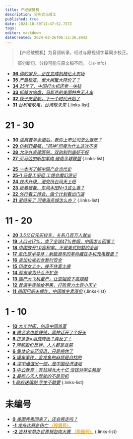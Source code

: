```yaml
---
title: 产经破壁机
description: 分布式马督工
published: true
date: 2024-10-30T11:47:52.737Z
tags: 
editor: markdown
dateCreated: 2024-08-26T06:13:26.804Z
---
```


> 【产经破壁机】为音频转录，经过与原视频字幕同步校正。
> 
> 部分断句、分段可能与原文稿不同。
{.is-info}

<!--
- [**91** **](./business/91.md)
{.links-list}

# 81 - 90

- [**90** **](./business/90.md)
- [**89** **](./business/89.md)
- [**88** **](./business/88.md)
- [**87** **](./business/87.md)
- [**86** **](./business/86.md)
- [**85** **](./business/85.md)
- [**84** **](./business/84.md)
- [**83** **](./business/83.md)
- [**82** **](./business/82.md)
- [**81** **](./business/81.md)
{.links-list}

# 71 - 80

- [**80** **](./business/80.md)
- [**79** **](./business/79.md)
- [**78** **](./business/78.md)
- [**77** **](./business/77.md)
- [**76** **](./business/76.md)
- [**75** **](./business/75.md)
- [**74** **](./business/74.md)
- [**73** **](./business/73.md)
- [**72** **](./business/72.md)
- [**71** **](./business/71.md)
{.links-list}

# 61 - 70

- [**70** **](./business/70.md)
- [**69** **](./business/69.md)
- [**68** **](./business/68.md)
- [**67** **](./business/67.md)
- [**66** **](./business/66.md)
- [**65** **](./business/65.md)
- [**64** **](./business/64.md)
- [**63** **](./business/63.md)
- [**62** **](./business/62.md)
- [**61** **](./business/61.md)
{.links-list}

# 51 - 60

- [**60** **](./business/60.md)
- [**59** **](./business/59.md)
- [**58** **](./business/58.md)
- [**57** **](./business/57.md)
- [**56** **](./business/56.md)
- [**55** **](./business/55.md)
- [**54** **](./business/54.md)
- [**53** **](./business/53.md)
- [**52** **](./business/52.md)
- [**51** **](./business/51.md)
{.links-list}

# 41 - 50

- [**50** **](./business/50.md)
- [**49** **](./business/49.md)
- [**48** **](./business/48.md)
- [**47** **](./business/47.md)
- [**46** **](./business/46.md)
- [**45** **](./business/45.md)
- [**44** **](./business/44.md)
- [**43** **](./business/43.md)
- [**42** **](./business/42.md)
- [**41** **](./business/41.md)
{.links-list}

# 31 - 40

- [**40** **](./business/40.md)
- [**39** **](./business/39.md)
- [**38** **](./business/38.md)
- [**37** **](./business/37.md)-->
- [**36** *你的家乡，正在变成机械化大农场*](./business/36.md)
- [**35** *产量稳定，但大闸蟹大降价了？*](./business/35.md)
- [**34** *25年了，中国打火机还卖一块钱*](./business/34.md)
- [**33** *拆掉方向盘，马斯克的美国特色无人车*](./business/33.md)
- [**32** *筷子夹星舰，下一个时代开始了*](./business/32.md)
- [**31** *台积电缺电，台湾缺未来*](./business/31.md)
{.links-list}

# 21 - 30

- [**30** *逃离普华永道后，教你上市公司怎么做账？*](./business/30.md)
- [**29** *仿制药最强，“药神”印度为什么这次不灵*](./business/29.md)
- [**28** *允许外资建医院，双轨制到底好不好*](./business/28.md)
- [**27** *买马达加斯加羊肉 破南半球联盟*](./business/27.md)
{.links-list}
<!--- [**26** **](./business/26.md)-->
- [**25** *一本书了解中国产业当代史*](./business/25.md)
- [**25-1** *马督工带逛 工博会魔幻游记*](./business/25-1.md)
- [**24** *技术升级，港交所台风天上班*](./business/24.md)
- [**23** *抢着被裁，东风本田N+3这么香？*](./business/23.md)
- [**22** *外行看工博会，做个计划看出门道*](./business/22.md)
- [**21** *星链来了 河南海员城怎么办？*](./business/21.md)
{.links-list}

# 11 - 20

- [**20** *3.5亿日元买校车，关系几百万人就业*](./business/20.md)
- [**19** *人口占17%，卖了全球47%卷烟，中国怎么回事？*](./business/19.md)
- [**18** *中国放开1.0容积率，不是美式别墅的全部*](./business/18.md)
- [**17** *氮化镓半导体：新能源车的革命藏在手机充电器里？*](./business/17.md)
- [**16** *孟加拉成衣业暂时安全*](./business/16.md)
- [**15** *印度女工少，接不住富士康*](./business/15.md)
- [**14** *胖东来为什么不扩张*](./business/14.md)
- [**13** *国产大飞机量产，让空姐脱下高跟鞋*](./business/13.md)
- [**12** *普通手表输给苹果，打败劳力士靠小天才*](./business/12.md)
- [**11** *德国巴斯夫爆炸，中国维生素涨价*](./business/11.md)
{.links-list}

# 1 - 10

- [**10** *九年时间，创造中国首富*](./business/10.md)
- [**9** *做艺术也能赚钱，黑神话开了个好头*](./business/9.md)
- [**8** *拼多多=消费降级？弄反了！*](./business/8.md)
- [**7** *阿胶股价反弹，人人都是韭菜*](./business/7.md)
- [**6** *集体企业还没退，只是病休了*](./business/6.md)
- [**5** *罐车事件，金龙鱼的麻烦是自找的*](./business/5.md)
- [**4** *深中通道另一侧，是中国经济洼地*](./business/4.md)
- [**3** *中公教育：有钱捐北大十亿 没钱对学生赖账*](./business/3.md)
- [**2** *最担心无人驾驶的不是司机*](./business/2.md)
- [**1** *政府送编制 学生不敢要*](./business/1.md)
{.links-list}

# 未编号

- [**0** *美图秀秀回来了，还会再走吗？*](./business/0.md)
- [**-1** *龙舟比赛总伤亡* **<font color="orange">（视频号）</font>**](./business/-1.md)
- [**-2** *吉林市举办世界锅包肉大赛* **<font color="orange">（视频号）</font>**](./business/-2.md)
{.links-list}

